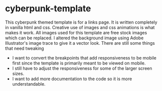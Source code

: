 # cyberpunk-template
This cyberpunk themed template is for a links page. It is written completely in vanilla html and css. Creative use of images and css animations is what makes it work. 
All images used for this template are free stock images which can be replaced.
I altered the background image using Adobe Illustrator's image trace to give it a vector look.
There are still some things that need tweaking
 - I want to convert the breakpoints that add responsiveness to be mobile first since the template is primarily meant to be viewed on mobile.
- I still have to adjust the responsiveness for some of the larger screen sizes.
- I want to add more documentation to the code so it is more understandable.
